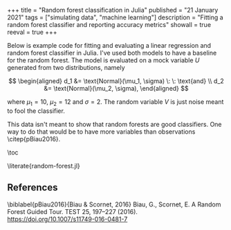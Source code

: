 +++
title = "Random forest classification in Julia"
published = "21 January 2021"
tags = ["simulating data", "machine learning"]
description = "Fitting a random forest classifier and reporting accuracy metrics"
showall = true
reeval = true
+++

Below is example code for fitting and evaluating a linear regression and random forest classifier in Julia.
I've used both models to have a baseline for the random forest.
The model is evaluated on a mock variable $U$ generated from two distributions, namely

$$
\begin{aligned}
d_1 &= \text{Normal}(\mu_1, \sigma) \: \: \text{and} \\
d_2 &= \text{Normal}(\mu_2, \sigma),
\end{aligned}
$$

where $\mu_1 = 10$, $\mu_2 = 12$ and $\sigma = 2$.
The random variable $V$ is just noise meant to fool the classifier.

This data isn't meant to show that random forests are good classifiers.
One way to do that would be to have more variables than observations \citep{pBiau2016}.

\toc 

\literate{random-forest.jl}

## References

\biblabel{pBiau2016}{Biau & Scornet, 2016}
Biau, G., Scornet, E. 
A Random Forest Guided Tour. 
TEST 25, 197–227 (2016). 
<https://doi.org/10.1007/s11749-016-0481-7>
